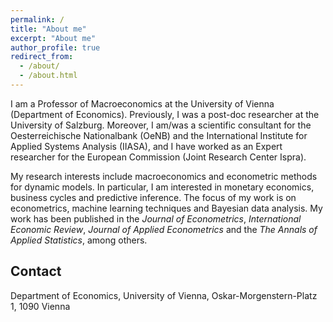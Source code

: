 ```yaml
---
permalink: /
title: "About me"
excerpt: "About me"
author_profile: true
redirect_from: 
  - /about/
  - /about.html
---
```


I am a Professor of Macroeconomics at the University of Vienna (Department of Economics). Previously, I was a post-doc researcher at the University of Salzburg. Moreover, I am/was a scientific consultant for the Oesterreichische Nationalbank (OeNB) and the International Institute for Applied Systems Analysis (IIASA), and I have worked as an Expert researcher for the European Commission (Joint Research Center Ispra).

My research interests include macroeconomics and econometric methods for dynamic models. In particular, I am interested in monetary economics, business cycles and predictive inference. The focus of my work is on econometrics, machine learning techniques and Bayesian data analysis. My work has been published in the _Journal of Econometrics_, _International Economic Review_, _Journal of Applied Econometrics_ and the _The Annals of Applied Statistics_, among others.

Contact
-----
Department of Economics, University of Vienna, Oskar-Morgenstern-Platz 1, 1090 Vienna
